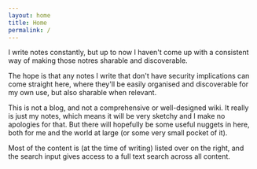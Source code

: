 ```yaml
---
layout: home
title: Home
permalink: /
---
```


I write notes constantly, but up to now I haven't come up with a consistent way of making those notres sharable and discoverable.

The hope is that any notes I write that don't have security implications can come straight here, where they'll be easily organised and discoverable for my own use, but also sharable when relevant.

This is not a blog, and not a comprehensive or well-designed wiki. It really is just my notes, which means it will be very sketchy and I make no apologies for that. But there will hopefully be some useful nuggets in here, both for me and the world at large (or some very small pocket of it).

Most of the content is (at the time of writing) listed over on the right, and the search input gives access to a full text search across all content.
